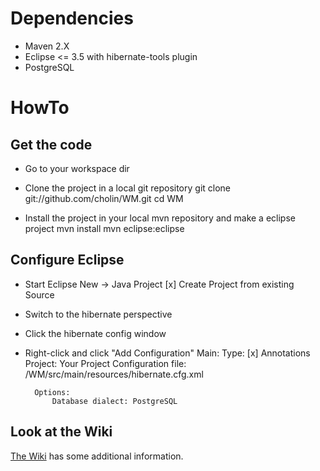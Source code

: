 # Dependencies
* Maven 2.X
* Eclipse <= 3.5 with hibernate-tools plugin
* PostgreSQL

# HowTo
## Get the code
* Go to your workspace dir

* Clone the project in a local git repository
        git clone git://github.com/cholin/WM.git
        cd WM

* Install the project in your local mvn repository and make a eclipse project
        mvn install 
        mvn eclipse:eclipse

## Configure Eclipse
* Start Eclipse
        New -> Java Project
            [x] Create Project from existing Source
            
* Switch to the hibernate perspective

* Click the hibernate config window

* Right-click and click "Add Configuration"
        Main:
            Type: [x] Annotations
            Project: Your Project
            Configuration file: /WM/src/main/resources/hibernate.cfg.xml
    
        Options:
            Database dialect: PostgreSQL

## Look at the Wiki
[The Wiki](http://wiki.github.com/cholin/WM/) has some additional information.
